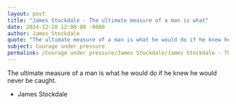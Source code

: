 ```yaml
---
layout: post
title: "James Stockdale - The ultimate measure of a man is what"
date: 2024-12-28 12:00:00 -0000
author: James Stockdale
quote: "The ultimate measure of a man is what he would do if he knew he would never be caught."
subject: Courage under pressure
permalink: /Courage under pressure/James Stockdale/James Stockdale - The ultimate measure of a man is what
---
```


The ultimate measure of a man is what he would do if he knew he would never be caught.

- James Stockdale
